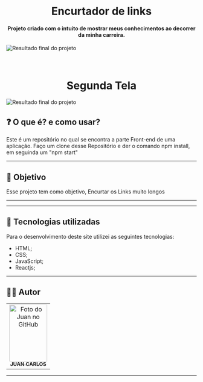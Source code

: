 <h1 align="center">
  <br>Encurtador de links
</h1>

<h4 align="center">
  Projeto criado com o intuito de mostrar meus conhecimentos ao decorrer da minha carreira.
</h4>

![Resultado final do projeto](https://user-images.githubusercontent.com/86435195/152689966-fd2af7cd-24d2-4f33-8457-de5e13d135de.png)

<h1 align="center">
  <br>Segunda Tela
</h1>

![Resultado final do projeto](https://user-images.githubusercontent.com/86435195/152690029-34c0d3d1-51ed-474d-b88b-afc73561ef9d.png)


## ❓ O que é? e como usar?

Este é um repositório no qual se encontra a parte Front-end de uma aplicação. Faço um clone desse  Repositório e der o comando
npm install, em seguinda um "npm start" 

<hr>

## 🎯 Objetivo

Esse projeto tem como objetivo, Encurtar os Links muito longos

<hr>

---

## 💼 Tecnologias utilizadas
Para o desenvolvimento deste site utilizei as seguintes tecnologias:

- HTML;
- CSS;
- JavaScript;
- Reactjs;

---
## 👨‍💻 Autor<br>
<table>
  <tr>
    <td align="center">
      <a href="https://github.com/JuanCarllos13">
        <img src="https://user-images.githubusercontent.com/86435195/148881183-10c14efa-9cfa-444e-983b-4ebd408e9513.jpeg" width="100px;" height="150px" alt="Foto do Juan no GitHub"/><br>
        <sub>
          <b>JUAN CARLOS</b>
        </sub>
      </a>
    </td>
  </tr>
</table>
</table>
<hr>
